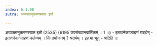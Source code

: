 ```yaml
---
index: 6.1.98
sutra: अव्यक्तानुकरणस्यात इतौ

---
```

अव्यक्तानुकरणस्यात इतौ (2535) (6195 उपसंख्यानवार्तिकम् ॥ 1 ॥) - इतावनेकाज्ग्रहणं श्रदर्थम् - इतावनेकाज्ग्रहणं कर्तव्यम् । किं प्रयोजनम् ? श्रदर्थम् । इह मा भूत्  -  श्रदिति ॥